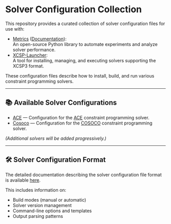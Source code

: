 # Solver Configuration Collection

This repository provides a curated collection of solver configuration files for use with:

- [Metrics](https://github.com/crilllab/metrics) ([Documentation](https://metrics.readthedocs.io)):  
  An open-source Python library to automate experiments and analyze solver performance.
- [XCSP-Launcher](https://github.com/thibaultfalque/xcsp-launcher):  
  A tool for installing, managing, and executing solvers supporting the XCSP3 format.

These configuration files describe how to install, build, and run various constraint programming solvers.

---

## 📚 Available Solver Configurations

- [ACE](./ace.solver.yaml) — Configuration for the [ACE](https://github.com/xcsp3team/ace) constraint programming solver.
- [Cosoco](./cosoco.solver.yaml) — Configuration for the [COSOCO](https://github.com/xcsp3team/cosoco) constraint programming solver.

*(Additional solvers will be added progressively.)*

---

## 🛠️ Solver Configuration Format

The detailed documentation describing the solver configuration file format is available [here](./format.md).

This includes information on:

- Build modes (manual or automatic)
- Solver version management
- Command-line options and templates
- Output parsing patterns